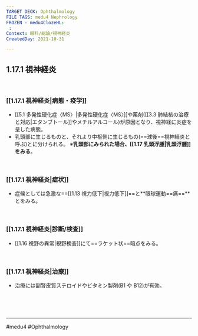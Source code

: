 ```yaml
---
TARGET DECK: Ophthalmology
FILE TAGS: medu4 Nephrology
FROZEN - medu4ClozeHL:
 : 
Context: 眼科/総論/視神経炎
CreatedDay: 2021-10-31

---
```


## 1.17.1 視神経炎

<br>

### [[1.17.1 視神経炎|病態・疫学]]
* [[5.1 多発性硬化症〈MS〉|多発性硬化症〈MS〉]]や薬剤([[3.3 肺結核の治療と対応|エタンブトール]]やメチルアルコール)が原因となり、視神経に炎症を呈した病態。
* 乳頭部に生じるものと、それより中枢側に生じるもの(==球後==視神経炎と呼ぶ)とに分けられる。
※**乳頭部にみられた場合、[[1.17 乳頭浮腫|乳頭浮腫]]をみる**。
<!--ID: 1636198864950-->


<br>

### [[1.17.1 視神経炎|症状]]
* 症候としては急激な==[[1.13 視力低下|視力低下]]==と**眼球運動==痛==**とをみる。
<!--ID: 1636198864956-->



<br>

### [[1.17.1 視神経炎|診断/検査]]
* [[1.16 視野の異常|視野検査]]にて==ラケット状==暗点をみる。
<!--ID: 1636198864962-->


<br>

### [[1.17.1 視神経炎|治療]]
* 治療には副腎皮質ステロイドやビタミン製剤(B1 や B12)が有効。

<br><br><br>

---
#medu4 #Ophthalmology 
